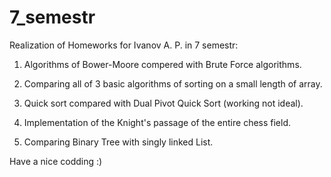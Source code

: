 # 7_semestr
Realization of Homeworks for Ivanov A. P. in 7 semestr:

1. Algorithms of Bower-Moore compered with Brute Force algorithms.

2. Comparing all of 3 basic algorithms of sorting on a small length of array.

3. Quick sort compared with Dual Pivot Quick Sort (working not ideal).

4. Implementation of the Knight's passage of the entire chess field.

5. Comparing Binary Tree with singly linked List.

Have a nice codding :)
